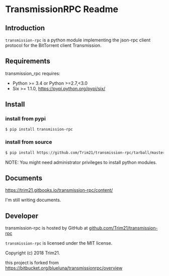 # TransmissionRPC Readme

## Introduction

`transmission-rpc` is a python module implementing the json-rpc client protocol for the BitTorrent client Transmission.

## Requirements

transmission_rpc requires:

* Python >= 3.4 or Python >=2.7,<3.0
* Six >= 1.1.0, https://pypi.python.org/pypi/six/

## Install

### install from pypi

```bash
$ pip install transmission-rpc
```

### install from source

```bash
$ pip install https://github.com/Trim21/transmission-rpc/tarball/master
```

NOTE: You might need administrator privileges to install python modules.

<!-- The setup program will take care of the simplejson requirement. -->

## Documents

<https://trim21.gitbooks.io/transmission-rpc/content/>

I'm still writing documents.

## Developer

transmission-rpc is hosted by GitHub at [github.com/Trim21/transmission-rpc](https://github.com/Trim21/transmission-rpc)

`transmission-rpc` is licensed under the MIT license.

Copyright (c) 2018 Trim21.

this project is forked from https://bitbucket.org/blueluna/transmissionrpc/overview
